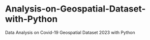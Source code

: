 # Analysis-on-Geospatial-Dataset-with-Python
Data Analysis on Covid-19 Geospatial Dataset 2023 with Python
